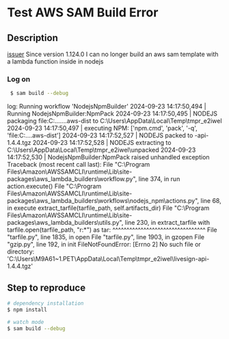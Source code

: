 # Test AWS SAM Build Error

## Description

[issuer](https://github.com/aws/aws-sam-cli/issues/7503#issuecomment-2377879095)
Since version 1.124.0 I can no longer build an aws sam template with a lambda function inside in nodejs

### Log on 

```bash
 $ sam build --debug
```

log:
Running workflow 'NodejsNpmBuilder'
2024-09-23 14:17:50,494 | Running NodejsNpmBuilder:NpmPack
2024-09-23 14:17:50,495 | NODEJS packaging file:C:.......aws-dist to C:\Users<userfolder>\AppData\Local\Temp\tmpr_e2iwel
2024-09-23 14:17:50,497 | executing NPM: ['npm.cmd', 'pack', '-q', 'file:C:\...\.aws-dist']
2024-09-23 14:17:52,527 | NODEJS packed to -api-1.4.4.tgz
2024-09-23 14:17:52,528 | NODEJS extracting to C:\Users<userfolder>\AppData\Local\Temp\tmpr_e2iwel\unpacked
2024-09-23 14:17:52,530 | NodejsNpmBuilder:NpmPack raised unhandled exception
Traceback (most recent call last):
File "C:\Program Files\Amazon\AWSSAMCLI\runtime\Lib\site-packages\aws_lambda_builders\workflow.py", line 374, in run
action.execute()
File "C:\Program Files\Amazon\AWSSAMCLI\runtime\Lib\site-packages\aws_lambda_builders\workflows\nodejs_npm\actions.py",
line 68, in execute
extract_tarfile(tarfile_path, self.artifacts_dir)
File "C:\Program Files\Amazon\AWSSAMCLI\runtime\Lib\site-packages\aws_lambda_builders\utils.py", line 230, in
extract_tarfile
with tarfile.open(tarfile_path, "r:*") as tar:
^^^^^^^^^^^^^^^^^^^^^^^^^^^^^^^^^
File "tarfile.py", line 1835, in open
File "tarfile.py", line 1903, in gzopen
File "gzip.py", line 192, in init
FileNotFoundError: [Errno 2] No such file or directory:
'C:\Users\M9A61~1.PET\AppData\Local\Temp\tmpr_e2iwel\livesign-api-1.4.4.tgz'
  
  

## Step to reproduce

```bash
# dependency installation
$ npm install

# watch mode
$ sam build --debug

```

